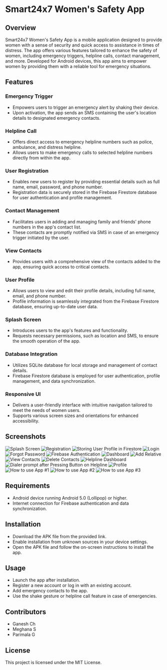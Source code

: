 # Smart24x7 Women's Safety App

## Overview

Smart24x7 Women's Safety App is a mobile application designed to provide women with a sense of security and quick access to assistance in times of distress. The app offers various features tailored to enhance the safety of women, including emergency triggers, helpline calls, contact management, and more. Developed for Android devices, this app aims to empower women by providing them with a reliable tool for emergency situations.

## Features

### Emergency Trigger

- Empowers users to trigger an emergency alert by shaking their device.
- Upon activation, the app sends an SMS containing the user's location details to designated emergency contacts.

### Helpline Call

- Offers direct access to emergency helpline numbers such as police, ambulance, and distress helpline.
- Allows users to make emergency calls to selected helpline numbers directly from within the app.

### User Registration

- Enables new users to register by providing essential details such as full name, email, password, and phone number.
- Registration data is securely stored in the Firebase Firestore database for user authentication and profile management.

### Contact Management

- Facilitates users in adding and managing family and friends' phone numbers in the app's contact list.
- These contacts are promptly notified via SMS in case of an emergency trigger initiated by the user.

### View Contacts

- Provides users with a comprehensive view of the contacts added to the app, ensuring quick access to critical contacts.

### User Profile

- Allows users to view and edit their profile details, including full name, email, and phone number.
- Profile information is seamlessly integrated from the Firebase Firestore database, ensuring up-to-date user data.

### Splash Screen

- Introduces users to the app's features and functionality.
- Requests necessary permissions, such as location and SMS, to ensure the smooth operation of the app.

### Database Integration

- Utilizes SQLite database for local storage and management of contact details.
- Firebase Firestore database is employed for user authentication, profile management, and data synchronization.

### Responsive UI

- Delivers a user-friendly interface with intuitive navigation tailored to meet the needs of women users.
- Supports various screen sizes and orientations for enhanced accessibility.

## Screenshots

![Splash Screen](Screenshots/splash_screen.png)
![Registration](Screenshots/registration.png)
![Storing User Profile in Firestore](Screenshots/storing_user_profile.png)
![Login](Screenshots/login.png)
![Forgot Password](Screenshots/forgot_password.png)
![Firebase Authentication](Screenshots/firebase_authentication.png)
![Dashboard](Screenshots/dashboard.png)
![Add Relative](Screenshots/add_relative.png)
![View Contacts](Screenshots/view_contacts.png)
![Delete Contacts](Screenshots/delete_contacts.png)
![Helpline Dashboard](Screenshots/helpline_dashboard.png)
![Dialer prompt after Pressing Button on Helpline](Screenshots/dialer_prompt.png)
![Profile](Screenshots/profile.png)
![How to use App #1](Screenshots/how_to_use_1.png)
![How to use App #2](Screenshots/how_to_use_2.png)
![How to use App #3](Screenshots/how_to_use_3.png)

## Requirements

- Android device running Android 5.0 (Lollipop) or higher.
- Internet connection for Firebase authentication and data synchronization.

## Installation

- Download the APK file from the provided link.
- Enable installation from unknown sources in your device settings.
- Open the APK file and follow the on-screen instructions to install the app.

## Usage

- Launch the app after installation.
- Register a new account or log in with an existing account.
- Add emergency contacts to the app.
- Use the shake gesture or helpline call feature in case of emergencies.

## Contributors

- Ganesh Ch
- Meghana S
- Parimala G

## License

This project is licensed under the MIT License.
